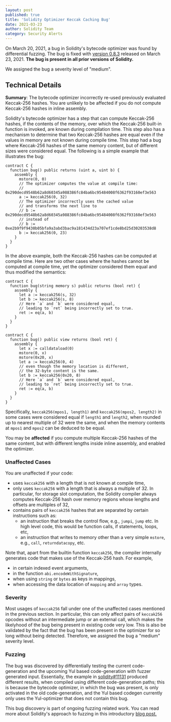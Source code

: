 ```yaml
---
layout: post
published: true
title: 'Solidity Optimizer Keccak Caching Bug'
date: 2021-03-23
author: Solidity Team
category: Security Alerts
---
```


On March 20, 2021, a bug in Solidity's bytecode optimizer was found by differential fuzzing. The bug
is fixed with [version 0.8.3](https://github.com/ethereum/solidity/releases/tag/v0.8.3) released on
March 23, 2021. **The bug is present in all prior versions of Solidity.**

We assigned the bug a severity level of "medium".

## Technical Details

**Summary**: The bytecode optimizer incorrectly re-used previously evaluated Keccak-256 hashes. You
are unlikely to be affected if you do not compute Keccak-256 hashes in inline assembly.

Solidity's bytecode optimizer has a step that can compute Keccak-256 hashes, if the contents of the
memory, over which the Keccak-256 built-in function is invoked, are known during compilation time.
This step also has a mechanism to determine that two Keccak-256 hashes are equal even if the values
in memory are not known during compile time. This step had a bug where Keccak-256 hashes of the
same memory content, but of different sizes were considered equal. The following is a simple example
that illustrates the bug:

```solidity
contract C {
  function bug() public returns (uint a, uint b) {
    assembly {
      mstore(0, 0)
      // The optimizer computes the value at compile time:
      // 0x290decd9548b62a8d60345a988386fc84ba6bc95484008f6362f93160ef3e563
      a := keccak256(0, 32)
      // The optimizer incorrectly uses the cached value
      // and transforms the next line to
      // b := 0x290decd9548b62a8d60345a988386fc84ba6bc95484008f6362f93160ef3e563
      // instead of
      // b := 0xe2b9f9f9430b05bfa9a3abd3bac9a181434d23a707ef1cde8bd25d30203538d8
      b := keccak256(0, 23)
    }
  }
}
```

In the above example, both the Keccak-256 hashes can be computed at compile time. Here are two other
cases where the hashes cannot be computed at compile time, yet the optimizer considered them equal
and thus modified the semantics:

```solidity
contract C {
  function bug(string memory s) public returns (bool ret) {
    assembly {
      let a := keccak256(s, 32)
      let b := keccak256(s, 8)
      // Here `a` and `b` were considered equal,
      // leading to `ret` being incorrectly set to true.
      ret := eq(a, b)
    }
  }
}
```

```solidity
contract C {
  function bug() public view returns (bool ret) {
    assembly {
      let x := calldataload(0)
      mstore(0, x)
      mstore(0x20, x)
      let a := keccak256(0, 4)
      // even though the memory location is different,
      // the 32-byte content is the same.
      let b := keccak256(0x20, 8)
      // Here `a` and `b` were considered equal,
      // leading to `ret` being incorrectly set to true.
      ret := eq(a, b)
    }
  }
}
```

Specifically, `keccak256(mpos1, length1)` and `keccak256(mpos2, length2)` in some cases were
considered equal if `length1` and `length2`, when rounded up to nearest multiple of 32 were the
same, and when the memory contents at `mpos1` and `mpos2` can be deduced to be equal.

You may be **affected** if you compute multiple Keccak-256 hashes of the same content, but with
different lengths inside inline assembly, and enabled the optimizer.

### Unaffected Cases

You are unaffected if your code:

- uses `keccak256` with a length that is not known at compile time,
- only uses `keccak256` with a length that is always a multiple of 32. In particular,
  for storage slot computation, the Solidity compiler always computes Keccak-256 hash over memory
  regions whose lengths and offsets are multiples of 32,
- contains pairs of `keccak256` hashes that are separated by certain instructions such as:
  - an instruction that breaks the control flow, e.g., `jumpi`, `jump` etc. In high level code, this
    would be function calls, if statements, loops, etc,
  - an instruction that writes to memory other than a very simple `mstore`, e.g., `call`,
    `returndatacopy`, etc.

Note that, apart from the builtin function `keccak256`, the compiler internally generates code that
makes use of the Keccak-256 hash. For example,

- in certain indexed event arguments,
- in the function `abi.encodeWithSignature`,
- when using `string` or `bytes` as keys in mappings,
- when accessing the data location of `mapping` and `array` types.

### Severity

Most usages of `keccak256` fall under one of the unaffected cases mentioned in the previous section.
In particular, this can only affect pairs of `keccak256` opcodes without an intermediate jump or an
external call, which makes the likelyhood of the bug being present in existing code very low. This
is also be validated by the fact that the bug has been present in the optimizer for so long without
being detected. Therefore, we assigned the bug a "medium" severity level.

### Fuzzing

The bug was discovered by differentially testing the current code-generation and the upcoming Yul
based code-generation with fuzzer generated input. Essentially, the example in
[solidity#11131](https://github.com/ethereum/solidity/issues/11131) produced different results, when
compiled using different code-generation paths; this is because the bytecode optimizer, in which the
bug was present, is only activated in the old code-generation, and the Yul based codegen currently
only uses the Yul-optimizer that does not contain this bug.

This bug discovery is part of ongoing fuzzing related work. You can read more about Solidity's
approach to fuzzing in this introductory [blog
post.](https://blog.soliditylang.org/2021/02/10/an-introduction-to-soliditys-fuzz-testing-approach/)
